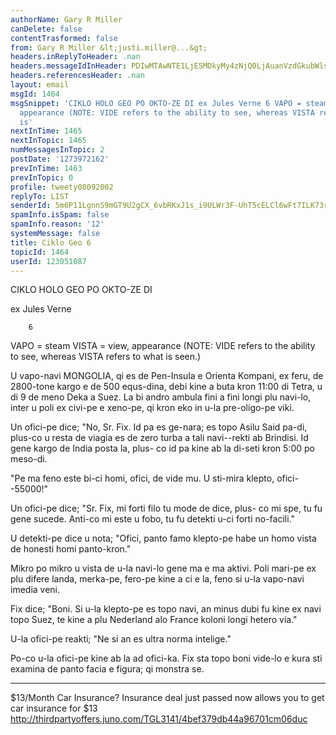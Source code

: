 ```yaml
---
authorName: Gary R Miller
canDelete: false
contentTrasformed: false
from: Gary R Miller &lt;justi.miller@...&gt;
headers.inReplyToHeader: .nan
headers.messageIdInHeader: PDIwMTAwNTE1LjE5MDkyMy4zNjQ0LjAuanVzdGkubWlsbGVyQGp1bm8uY29tPg==
headers.referencesHeader: .nan
layout: email
msgId: 1464
msgSnippet: 'CIKLO HOLO GEO PO OKTO-ZE DI ex Jules Verne 6 VAPO = steam VISTA = view,
  appearance (NOTE: VIDE refers to the ability to see, whereas VISTA refers to what
  is'
nextInTime: 1465
nextInTopic: 1465
numMessagesInTopic: 2
postDate: '1273972162'
prevInTime: 1463
prevInTopic: 0
profile: tweety08092002
replyTo: LIST
senderId: 5m6P11LgnnS9mGT9U2gCX_6vbRKxJ1s_i9ULWr3F-UhT5cELCl6wFt7ILK73rXddY5NzwWN87ioA0JtA5D6bVFqQK0G22uHWavyUJg
spamInfo.isSpam: false
spamInfo.reason: '12'
systemMessage: false
title: Ciklo Geo 6
topicId: 1464
userId: 123051087
---
```


 CIKLO HOLO GEO PO OKTO-ZE DI

 ex Jules Verne

        6

VAPO = steam
VISTA = view, appearance
 (NOTE: VIDE refers to the ability to see, 
 whereas VISTA refers to what is seen.)

U vapo-navi MONGOLIA, qi es de Pen-Insula e Orienta Kompani, ex
feru, de 2800-tone kargo e de 500 equs-dina, debi kine a buta
kron 11:00 di Tetra, u di 9 de meno Deka a Suez.  La bi andro
ambula fini a fini longi plu navi-lo, inter u poli ex civi-pe e
xeno-pe, qi kron eko in u-la pre-oligo-pe viki.

Un ofici-pe dice; "No, Sr. Fix.  Id pa es ge-nara; es topo Asilu
Said pa-di, plus-co u resta de viagia es de zero turba a tali
navi--rekti ab Brindisi.  Id gene kargo de India posta la, plus-
co id pa kine ab la di-seti kron 5:00 po meso-di.

"Pe ma feno este bi-ci homi, ofici, de vide mu.  U sti-mira
klepto, ofici--55000!"

Un ofici-pe dice; "Sr. Fix, mi forti filo tu mode de dice, plus-
co mi spe, tu fu gene sucede.  Anti-co mi este u fobo, tu fu
detekti u-ci forti no-facili."

U detekti-pe dice u nota; "Ofici, panto famo klepto-pe habe un
homo vista de honesti homi panto-kron."

Mikro po mikro u vista de u-la navi-lo gene ma e ma aktivi.  Poli
mari-pe ex plu difere landa, merka-pe, fero-pe kine a ci e la,
feno si u-la vapo-navi imedia veni.

Fix dice; "Boni.  Si u-la klepto-pe es topo navi, an minus dubi
fu kine ex navi topo Suez, te kine a plu Nederland alo France
koloni longi hetero via."

U-la ofici-pe reakti; "Ne si an es ultra norma intelige."

Po-co u-la ofici-pe kine ab la ad ofici-ka.  Fix sta topo boni
vide-lo e kura sti examina de panto facia e figura; qi monstra
se.
____________________________________________________________
$13/Month Car Insurance?
Insurance deal just passed now allows you to get car insurance for $13
http://thirdpartyoffers.juno.com/TGL3141/4bef379db44a96701cm06duc


